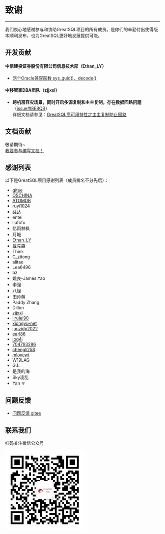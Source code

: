 # 致谢
---
我们衷心地感谢参与和协助GreatSQL项目的所有成员。是你们的辛勤付出使得版本顺利发布，也为GreatSQL更好地发展提供可能。

## 开发贡献

 #### 中信建投证券股份有限公司信息技术部（Ethan_LY）
 - [两个Oracle兼容函数 sys_guid()、decode()](https://gitee.com/GreatSQL/GreatSQL/pulls/7)

 #### 中移智家DBA团队（zjjxxl）
 - **跨机房容灾场景，同时开启多源复制和主主复制，存在数据回路问题**（[issue#I8E8QB](https://gitee.com/GreatSQL/GreatSQL/issues/I8E8QB)）<br>
 详细文档请参见：[GreatSQL高可用特性之主主复制防止回路](https://greatsql.cn/docs/8032-25/user-manual/5-enhance/5-2-ha-repl-server-mode.html)

## 文档贡献
 敬请期待~<br>
 [我要参与编写文档！](https://gitee.com/GreatSQL/GreatSQL-Manual/issues)

## 感谢列表

以下是GreatSQL项目感谢列表（成员排名不分先后）：

- [gitee](https://gitee.com/)
- [OSCHINA](https://www.oschina.net/)
- [ATOMDB](https://atomdb.com)
- [ruyi1024](https://gitee.com/ruyi1024)
- [芬达](https://gitee.com/fanderchan)
- entei
- liufofu
- 忆雨林枫
- 月城
- [Ethan_LY](https://gitee.com/ethan-ly)
- 戴先森
- Think
- C_zitong
- alitao
- Lee6496
- bz
- 姚良-James.Yao
- 李强
- 八怪
- 田帅萌
- Paddy Zhang
- Dillon
- [zjjxxl](https://gitee.com/zjjxxl)
- [lirulei90](https://gitee.com/lirulei90)
- [xiongyu-net](https://gitee.com/xiongyu-net)
- [junzidp2022](https://gitee.com/junzidp2022)
- [earl86](https://gitee.com/earl86)
- [log4j](https://gitee.com/log4j)
- [704793286](https://gitee.com/704793286)
- [chengli258](https://gitee.com/chengli258)
- [mlovewt](https://gitee.com/mlovewt)
- W19LAG
- G.L.
- 是我的海
- Sky凌乱
- Yan ᯤ


**问题反馈**
---
- [问题反馈 gitee](https://gitee.com/GreatSQL/GreatSQL-Manual/issues)


**联系我们**
---

扫码关注微信公众号

![greatsql-wx](../greatsql-wx.jpg)

